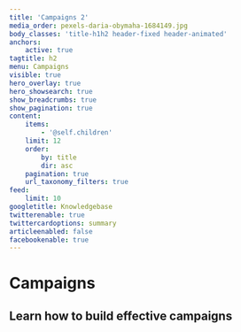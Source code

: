 ```yaml
---
title: 'Campaigns 2'
media_order: pexels-daria-obymaha-1684149.jpg
body_classes: 'title-h1h2 header-fixed header-animated'
anchors:
    active: true
tagtitle: h2
menu: Campaigns
visible: true
hero_overlay: true
hero_showsearch: true
show_breadcrumbs: true
show_pagination: true
content:
    items:
        - '@self.children'
    limit: 12
    order:
        by: title
        dir: asc
    pagination: true
    url_taxonomy_filters: true
feed:
    limit: 10
googletitle: Knowledgebase
twitterenable: true
twittercardoptions: summary
articleenabled: false
facebookenable: true
---
```


# Campaigns
## Learn how to build effective campaigns